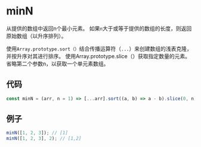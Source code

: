 # minN

从提供的数组中返回n个最小元素。
如果`n`大于或等于提供的数组的长度，则返回原始数组（以升序排列）。

使用`Array.prototype.sort（）`结合传播运算符（`...`）来创建数组的浅表克隆，并按升序对其进行排序。
使用Array.prototype.slice（）获取指定数量的元素。
省略第二个参数n，以获取一个单元素数组。

## 代码

```js
const minN = (arr, n = 1) => [...arr].sort((a, b) => a - b).slice(0, n);
```

## 例子

```js
minN([1, 2, 3]); // [1]
minN([1, 2, 3], 2); // [1,2]
```
